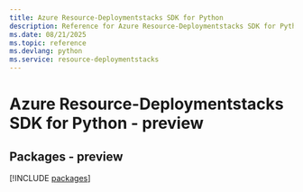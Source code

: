 ```yaml
---
title: Azure Resource-Deploymentstacks SDK for Python
description: Reference for Azure Resource-Deploymentstacks SDK for Python
ms.date: 08/21/2025
ms.topic: reference
ms.devlang: python
ms.service: resource-deploymentstacks
---
```

# Azure Resource-Deploymentstacks SDK for Python - preview
## Packages - preview
[!INCLUDE [packages](resource-deploymentstacks-index.md)]
